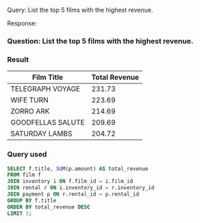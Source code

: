 Query: List the top 5 films with the highest revenue.

Response:
### Question: List the top 5 films with the highest revenue.

### Result
| Film Title           | Total Revenue |
|-----------------------|----------------|
| TELEGRAPH VOYAGE      | 231.73         |
| WIFE TURN            | 223.69         |
| ZORRO ARK            | 214.69         |
| GOODFELLAS SALUTE    | 209.69         |
| SATURDAY LAMBS       | 204.72         |

### Query used
```sql
SELECT f.title, SUM(p.amount) AS total_revenue
FROM film f
JOIN inventory i ON f.film_id = i.film_id
JOIN rental r ON i.inventory_id = r.inventory_id
JOIN payment p ON r.rental_id = p.rental_id
GROUP BY f.title
ORDER BY total_revenue DESC
LIMIT 5;
```



